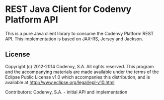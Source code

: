 REST Java Client for Codenvy Platform API
=========================================

This is a pure Java client library to consume the Codenvy Platform REST API. This implementation is based on JAX-RS, Jersey and Jackson.

License
-------

Copyright (c) 2012-2014 Codenvy, S.A.
All rights reserved. This program and the accompanying materials
are made available under the terms of the Eclipse Public License v1.0
which accompanies this distribution, and is available at
http://www.eclipse.org/legal/epl-v10.html

Contributors:
    Codenvy, S.A. - initial API and implementation
